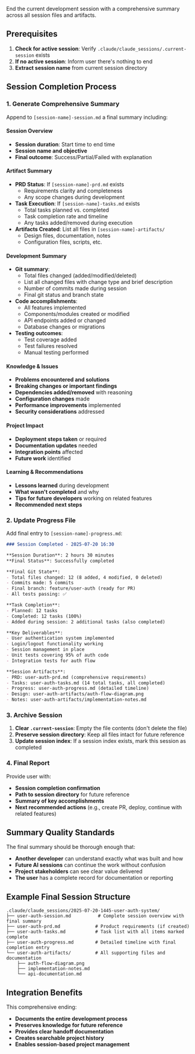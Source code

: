 End the current development session with a comprehensive summary across all session files and artifacts.

## Prerequisites

1. **Check for active session**: Verify `.claude/claude_sessions/.current-session` exists
2. **If no active session**: Inform user there's nothing to end
3. **Extract session name** from current session directory

## Session Completion Process

### 1. Generate Comprehensive Summary

Append to `[session-name]-session.md` a final summary including:

#### Session Overview
- **Session duration**: Start time to end time
- **Session name and objective**
- **Final outcome**: Success/Partial/Failed with explanation

#### Artifact Summary
- **PRD Status**: If `[session-name]-prd.md` exists
  - Requirements clarity and completeness
  - Any scope changes during development
- **Task Execution**: If `[session-name]-tasks.md` exists
  - Total tasks planned vs. completed
  - Task completion rate and timeline
  - Any tasks added/removed during execution
- **Artifacts Created**: List all files in `[session-name]-artifacts/`
  - Design files, documentation, notes
  - Configuration files, scripts, etc.

#### Development Summary
- **Git summary**:
  - Total files changed (added/modified/deleted)
  - List all changed files with change type and brief description
  - Number of commits made during session
  - Final git status and branch state
- **Code accomplishments**:
  - All features implemented
  - Components/modules created or modified
  - API endpoints added or changed
  - Database changes or migrations
- **Testing outcomes**:
  - Test coverage added
  - Test failures resolved
  - Manual testing performed

#### Knowledge & Issues
- **Problems encountered and solutions**
- **Breaking changes or important findings**
- **Dependencies added/removed** with reasoning
- **Configuration changes** made
- **Performance improvements** implemented
- **Security considerations** addressed

#### Project Impact
- **Deployment steps taken** or required
- **Documentation updates** needed
- **Integration points** affected
- **Future work** identified

#### Learning & Recommendations
- **Lessons learned** during development
- **What wasn't completed** and why
- **Tips for future developers** working on related features
- **Recommended next steps**

### 2. Update Progress File

Add final entry to `[session-name]-progress.md`:
```markdown
### Session Completed - 2025-07-20 16:30

**Session Duration**: 2 hours 30 minutes
**Final Status**: Successfully completed

**Final Git State**:
- Total files changed: 12 (8 added, 4 modified, 0 deleted)
- Commits made: 5 commits
- Final branch: feature/user-auth (ready for PR)
- All tests passing: ✅

**Task Completion**:
- Planned: 12 tasks
- Completed: 12 tasks (100%)
- Added during session: 2 additional tasks (also completed)

**Key Deliverables**:
- User authentication system implemented
- Login/logout functionality working
- Session management in place
- Unit tests covering 95% of auth code
- Integration tests for auth flow

**Session Artifacts**:
- PRD: user-auth-prd.md (comprehensive requirements)
- Tasks: user-auth-tasks.md (14 total tasks, all completed)
- Progress: user-auth-progress.md (detailed timeline)
- Design: user-auth-artifacts/auth-flow-diagram.png
- Notes: user-auth-artifacts/implementation-notes.md
```

### 3. Archive Session

1. **Clear `.current-session`**: Empty the file contents (don't delete the file)
2. **Preserve session directory**: Keep all files intact for future reference
3. **Update session index**: If a session index exists, mark this session as completed

### 4. Final Report

Provide user with:
- **Session completion confirmation**
- **Path to session directory** for future reference
- **Summary of key accomplishments**
- **Next recommended actions** (e.g., create PR, deploy, continue with related features)

## Summary Quality Standards

The final summary should be thorough enough that:
- **Another developer** can understand exactly what was built and how
- **Future AI sessions** can continue the work without confusion
- **Project stakeholders** can see clear value delivered
- **The user** has a complete record for documentation or reporting

## Example Final Session Structure

```
.claude/claude_sessions/2025-07-20-1445-user-auth-system/
├── user-auth-session.md          # Complete session overview with final summary
├── user-auth-prd.md             # Product requirements (if created)
├── user-auth-tasks.md           # Task list with all items marked complete
├── user-auth-progress.md        # Detailed timeline with final completion entry
└── user-auth-artifacts/         # All supporting files and documentation
    ├── auth-flow-diagram.png
    ├── implementation-notes.md
    └── api-documentation.md
```

## Integration Benefits

This comprehensive ending:
- **Documents the entire development process**
- **Preserves knowledge for future reference**  
- **Provides clear handoff documentation**
- **Creates searchable project history**
- **Enables session-based project management**
